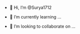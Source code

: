 - 👋 Hi, I’m @Surya1712

- 🌱 I’m currently learning ...
- 💞️ I’m looking to collaborate on ...



<!---
Surya1712/Surya1712 is a ✨ special ✨ repository because its `README.md` (this file) appears on your GitHub profile.
You can click the Preview link to take a look at your changes.
--->
